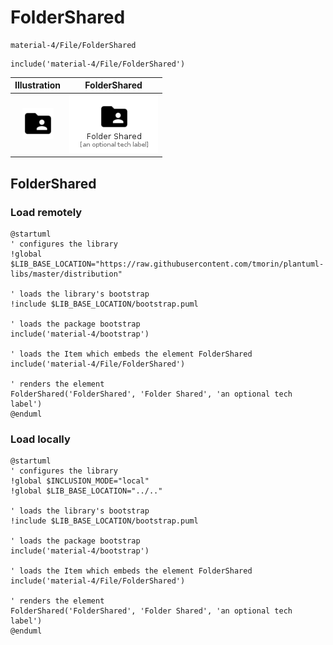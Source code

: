 # FolderShared


```text
material-4/File/FolderShared
```

```text
include('material-4/File/FolderShared')
```



| Illustration | FolderShared |
| :---: | :---: |
| ![illustration for Illustration](../../material-4/File/FolderShared.png) | ![illustration for FolderShared](../../material-4/File/FolderShared.Local.png) |




## FolderShared

### Load remotely
```plantuml
@startuml
' configures the library
!global $LIB_BASE_LOCATION="https://raw.githubusercontent.com/tmorin/plantuml-libs/master/distribution"

' loads the library's bootstrap
!include $LIB_BASE_LOCATION/bootstrap.puml

' loads the package bootstrap
include('material-4/bootstrap')

' loads the Item which embeds the element FolderShared
include('material-4/File/FolderShared')

' renders the element
FolderShared('FolderShared', 'Folder Shared', 'an optional tech label')
@enduml
```

### Load locally
```plantuml
@startuml
' configures the library
!global $INCLUSION_MODE="local"
!global $LIB_BASE_LOCATION="../.."

' loads the library's bootstrap
!include $LIB_BASE_LOCATION/bootstrap.puml

' loads the package bootstrap
include('material-4/bootstrap')

' loads the Item which embeds the element FolderShared
include('material-4/File/FolderShared')

' renders the element
FolderShared('FolderShared', 'Folder Shared', 'an optional tech label')
@enduml
```

